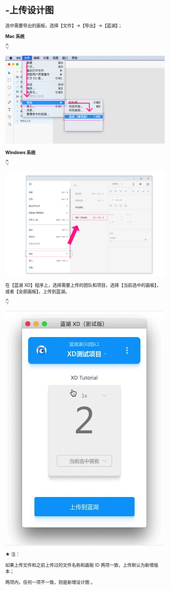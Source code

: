 # -上传设计图

选中需要导出的画板，选择【文件】→【导出】→【蓝湖】；



**Mac 系统**

👇

![](../../../.gitbook/assets/5%20%284%29.png)

**Windows 系统**

👇 

![](../../../.gitbook/assets/6%20%285%29.png)

在【蓝湖 XD】程序上，选择需要上传的团队和项目，选择【当前选中的画板】，或者【全部画板】，上传到蓝湖。

👇

![](../../../.gitbook/assets/7%20%283%29.gif)

★ 注：

如果上传文件和之前上传过的文件名称和画板 ID 两项一致，上传默认为新增版本；

两项内，任何一项不一致，则是新增设计图 。

